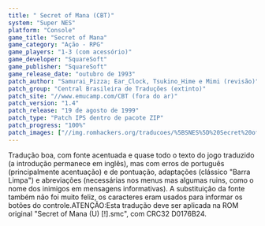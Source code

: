 ```yaml
---
title: " Secret of Mana (CBT)"
system: "Super NES"
platform: "Console"
game_title: "Secret of Mana"
game_category: "Ação - RPG"
game_players: "1-3 (com acessório)"
game_developer: "SquareSoft"
game_publisher: "SquareSoft"
game_release_date: "outubro de 1993"
patch_author: "Samurai_Pizza; Ear_Clock, Tsukino_Hime e Mimi (revisão)"
patch_group: "Central Brasileira de Traduções (extinto)"
patch_site: "//www.emucamp.com/CBT (fora do ar)"
patch_version: "1.4"
patch_release: "19 de agosto de 1999"
patch_type: "Patch IPS dentro de pacote ZIP"
patch_progress: "100%"
patch_images: ["//img.romhackers.org/traducoes/%5BSNES%5D%20Secret%20of%20Mana%20-%20CBT%20-%201.png","//img.romhackers.org/traducoes/%5BSNES%5D%20Secret%20of%20Mana%20-%20CBT%20-%202.png","//img.romhackers.org/traducoes/%5BSNES%5D%20Secret%20of%20Mana%20-%20CBT%20-%203.png"]
---
```

Tradução boa, com fonte acentuada e quase todo o texto do jogo traduzido (a introdução permanece em inglês), mas com erros de português (principalmente acentuação) e de pontuação, adaptações (clássico "Barra Limpa") e abreviações (necessárias nos menus mas algumas ruins, como o nome dos inimigos em mensagens informativas). A substituição da fonte também não foi muito feliz, os caracteres eram usados para informar os botões do controle.ATENÇÃO:Esta tradução deve ser aplicada na ROM original "Secret of Mana (U) [!].smc", com CRC32 D0176B24.